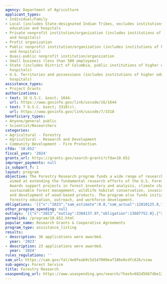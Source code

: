 ```yaml
---
agency: Department of Agriculture
applicant_types:
- Individual/Family
- Local (includes State-designated Indian Tribes, excludes institutions of higher
  education and hospitals
- Private nonprofit institution/organization (includes institutions of higher education
  and hospitals)
- Profit organization
- Public nonprofit institution/organization (includes institutions of higher education
  and hospitals)
- Quasi-public nonprofit institution/organization
- Small business (less than 500 employees)
- State (includes District of Columbia, public institutions of higher education and
  hospitals)
- U.S. Territories and possessions (includes institutions of higher education and
  hospitals)
assistance_types:
- Project Grants
authorizations:
- text: 16 U.S.C. &sect; 1644.
  url: https://www.govinfo.gov/link/uscode/16/1644
- text: 7 U.S.C. &sect; 3318(c).
  url: https://www.govinfo.gov/link/uscode/7/3318
beneficiary_types:
- Anyone/general public
- Scientist/Researchers
categories:
- Agricultural - Forestry
- Agricultural - Research and Development
- Community Development - Fire Protection
cfda: '10.652'
fiscal_year: '2024'
grants_url: https://grants.gov/search-grants?cfda=10.652
improper_payments: null
is_subpart_f: 1
layout: program
objective: The Forestry Research program funds a wide range of research activities
  aimed at extending the fundamental research efforts of the U.S. Forest Service.
  Awards support projects in forest inventory and analysis, climate change adaptation,
  sustainable forest management, wildlife habitat conservation, invasive species control,
  and development of wood-based products. The program also funds initiatives to enhance
  forestry education, outreach, and workforce development.
obligations: '[{"x":"2023","sam_estimate":0.0,"sam_actual":12810125.0,"usa_spending_actual":17459163.48},{"x":"2024","sam_estimate":0.0,"sam_actual":11759683.0,"usa_spending_actual":11759683.06},{"x":"2025","sam_estimate":0.0,"sam_actual":13000000.0,"usa_spending_actual":2529444.29}]'
other_program_spending: null
outlays: '[{"x":"2023","outlay":3384137.97,"obligation":13607752.0},{"x":"2024","outlay":128541.96,"obligation":9673566.37},{"x":"2025","outlay":0.0,"obligation":1518148.0}]'
permalink: /program/10.652.html
popular_name: Research Grants & Cooperative Agreements
program_type: assistance_listing
results:
- description: 36 applications were awarded.
  year: '2023'
- description: 23 applications were awarded.
  year: '2024'
rules_regulations: ''
sam_url: https://sam.gov/fal/4e0feab9c5d147009eaf186e0cdfc62b/view
sub-agency: Forest Service
title: Forestry Research
usaspending_url: https://www.usaspending.gov/search/?hash=682d5667dbe13d059558b5bfb2a4817c
---
```

